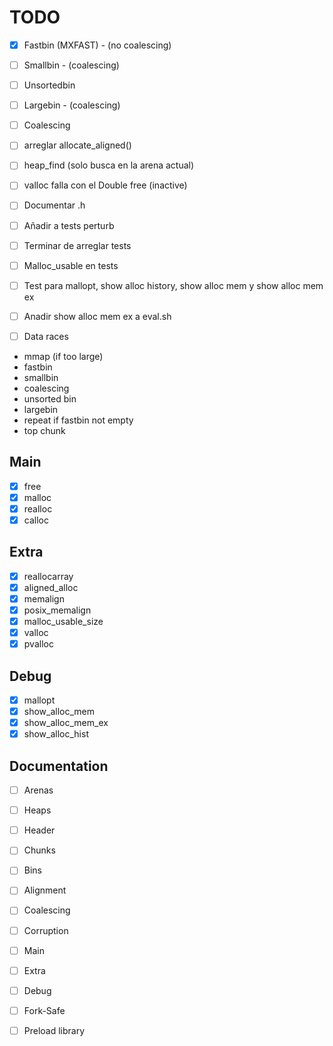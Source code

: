 
# TODO

- [X] Fastbin (MXFAST) - (no coalescing)
- [ ] Smallbin - (coalescing)
- [ ] Unsortedbin
- [ ] Largebin - (coalescing)
- [ ] Coalescing

- [ ] arreglar allocate_aligned()
- [ ] heap_find (solo busca en la arena actual)
- [ ] valloc falla con el Double free (inactive)

- [ ] Documentar .h

- [ ] Añadir a tests perturb
- [ ] Terminar de arreglar tests
- [ ] Malloc_usable en tests
- [ ] Test para mallopt, show alloc history, show alloc mem y show alloc mem ex
- [ ] Anadir show alloc mem ex a eval.sh
- [ ] Data races

- mmap (if too large)
- fastbin
- smallbin
- coalescing
- unsorted bin
- largebin
- repeat if fastbin not empty
- top chunk

## Main

- [X] free
- [X] malloc
- [X] realloc
- [X] calloc

## Extra

- [X] reallocarray
- [X] aligned_alloc
- [X] memalign
- [X] posix_memalign
- [X] malloc_usable_size
- [X] valloc
- [X] pvalloc

## Debug

- [X] mallopt
- [X] show_alloc_mem
- [X] show_alloc_mem_ex
- [X] show_alloc_hist

## Documentation

- [ ] Arenas
- [ ] Heaps
- [ ] Header
- [ ] Chunks
- [ ] Bins
- [ ] Alignment 
- [ ] Coalescing
- [ ] Corruption

- [ ] Main
- [ ] Extra
- [ ] Debug

- [ ] Fork-Safe
- [ ] Preload library

